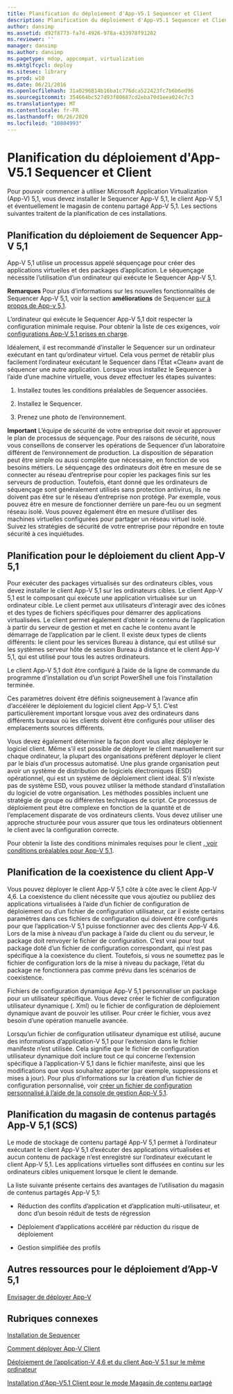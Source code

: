```yaml
---
title: Planification du déploiement d'App-V5.1 Sequencer et Client
description: Planification du déploiement d'App-V5.1 Sequencer et Client
author: dansimp
ms.assetid: d92f8773-fa7d-4926-978a-433978f91202
ms.reviewer: ''
manager: dansimp
ms.author: dansimp
ms.pagetype: mdop, appcompat, virtualization
ms.mktglfcycl: deploy
ms.sitesec: library
ms.prod: w10
ms.date: 06/21/2016
ms.openlocfilehash: 31a0296814b16ba1c776dca522423fc7b6b6ed96
ms.sourcegitcommit: 354664bc527d93f80687cd2eba70d1eea024c7c3
ms.translationtype: MT
ms.contentlocale: fr-FR
ms.lasthandoff: 06/26/2020
ms.locfileid: "10804993"
---
```

# Planification du déploiement d'App-V5.1 Sequencer et Client


Pour pouvoir commencer à utiliser Microsoft Application Virtualization (App-V) 5,1, vous devez installer le Sequencer App-V 5,1, le client App-V 5,1 et éventuellement le magasin de contenu partagé App-V 5,1. Les sections suivantes traitent de la planification de ces installations.

## Planification du déploiement de Sequencer App-V 5,1


App-V 5,1 utilise un processus appelé séquençage pour créer des applications virtuelles et des packages d’application. Le séquençage nécessite l’utilisation d’un ordinateur qui exécute le Sequencer App-V 5,1.

**Remarques**  Pour plus d’informations sur les nouvelles fonctionnalités de Sequencer App-V 5,1, voir la section **améliorations** de Sequencer [sur à propos de App-v 5,1](about-app-v-51.md).

 

L’ordinateur qui exécute le Sequencer App-V 5,1 doit respecter la configuration minimale requise. Pour obtenir la liste de ces exigences, voir [configurations App-V 5,1 prises en charge](app-v-51-supported-configurations.md).

Idéalement, il est recommandé d’installer le Sequencer sur un ordinateur exécutant en tant qu’ordinateur virtuel. Cela vous permet de rétablir plus facilement l’ordinateur exécutant le Sequencer dans l’État «Clean» avant de séquencer une autre application. Lorsque vous installez le Sequencer à l’aide d’une machine virtuelle, vous devez effectuer les étapes suivantes:

1.  Installez toutes les conditions préalables de Sequencer associées.

2.  Installez le Sequencer.

3.  Prenez une photo de l’environnement.

**Important**  L’équipe de sécurité de votre entreprise doit revoir et approuver le plan de processus de séquençage. Pour des raisons de sécurité, nous vous conseillons de conserver les opérations de Sequencer d’un laboratoire différent de l’environnement de production. La disposition de séparation peut être simple ou aussi complète que nécessaire, en fonction de vos besoins métiers. Le séquençage des ordinateurs doit être en mesure de se connecter au réseau d’entreprise pour copier les packages finis sur les serveurs de production. Toutefois, étant donné que les ordinateurs de séquençage sont généralement utilisés sans protection antivirus, ils ne doivent pas être sur le réseau d’entreprise non protégé. Par exemple, vous pouvez être en mesure de fonctionner derrière un pare-feu ou un segment réseau isolé. Vous pouvez également être en mesure d’utiliser des machines virtuelles configurées pour partager un réseau virtuel isolé. Suivez les stratégies de sécurité de votre entreprise pour répondre en toute sécurité à ces inquiétudes.

 

## Planification pour le déploiement du client App-V 5,1


Pour exécuter des packages virtualisés sur des ordinateurs cibles, vous devez installer le client App-V 5,1 sur les ordinateurs cibles. Le client App-V 5,1 est le composant qui exécute une application virtualisée sur un ordinateur cible. Le client permet aux utilisateurs d’interagir avec des icônes et des types de fichiers spécifiques pour démarrer des applications virtualisées. Le client permet également d’obtenir le contenu de l’application à partir du serveur de gestion et met en cache le contenu avant le démarrage de l’application par le client. Il existe deux types de clients différents: le client pour les services Bureau à distance, qui est utilisé sur les systèmes serveur hôte de session Bureau à distance et le client App-V 5,1, qui est utilisé pour tous les autres ordinateurs.

Le client App-V 5,1 doit être configuré à l’aide de la ligne de commande du programme d’installation ou d’un script PowerShell une fois l’installation terminée.

Ces paramètres doivent être définis soigneusement à l’avance afin d’accélérer le déploiement du logiciel client App-V 5,1. C’est particulièrement important lorsque vous avez des ordinateurs dans différents bureaux où les clients doivent être configurés pour utiliser des emplacements sources différents.

Vous devez également déterminer la façon dont vous allez déployer le logiciel client. Même s’il est possible de déployer le client manuellement sur chaque ordinateur, la plupart des organisations préfèrent déployer le client par le biais d’un processus automatisé. Une plus grande organisation peut avoir un système de distribution de logiciels électroniques (ESD) opérationnel, qui est un système de déploiement client idéal. S’il n’existe pas de système ESD, vous pouvez utiliser la méthode standard d’installation du logiciel de votre organisation. Les méthodes possibles incluent une stratégie de groupe ou différentes techniques de script. Ce processus de déploiement peut être complexe en fonction de la quantité et de l’emplacement disparate de vos ordinateurs clients. Vous devez utiliser une approche structurée pour vous assurer que tous les ordinateurs obtiennent le client avec la configuration correcte.

Pour obtenir la liste des conditions minimales requises pour le client [, voir conditions préalables pour App-V 5,1](app-v-51-prerequisites.md).

## <a href="" id="bkmk-client-coexist"></a>Planification de la coexistence du client App-V


Vous pouvez déployer le client App-V 5,1 côte à côte avec le client App-V 4,6. La coexistence du client nécessite que vous ajoutiez ou publiiez des applications virtualisées à l’aide d’un fichier de configuration de déploiement ou d’un fichier de configuration utilisateur, car il existe certains paramètres dans ces fichiers de configuration qui doivent être configurés pour que l’application-V 5,1 puisse fonctionner avec des clients App-V 4.6. Lors de la mise à niveau d’un package à l’aide du client ou du serveur, le package doit renvoyer le fichier de configuration. C’est vrai pour tout package doté d’un fichier de configuration correspondant, qui n’est pas spécifique à la coexistence du client. Toutefois, si vous ne soumettez pas le fichier de configuration lors de la mise à niveau du package, l’état du package ne fonctionnera pas comme prévu dans les scénarios de coexistence.

Fichiers de configuration dynamique App-V 5,1 personnaliser un package pour un utilisateur spécifique. Vous devez créer le fichier de configuration utilisateur dynamique (. Xml) ou le fichier de configuration de déploiement dynamique avant de pouvoir les utiliser. Pour créer le fichier, vous avez besoin d’une opération manuelle avancée.

Lorsqu’un fichier de configuration utilisateur dynamique est utilisé, aucune des informations d’application-V 5,1 pour l’extension dans le fichier manifeste n’est utilisée. Cela signifie que le fichier de configuration utilisateur dynamique doit inclure tout ce qui concerne l’extension spécifique à l’application-V 5,1 dans le fichier manifeste, ainsi que les modifications que vous souhaitez apporter (par exemple, suppressions et mises à jour). Pour plus d’informations sur la création d’un fichier de configuration personnalisé, voir [créer un fichier de configuration personnalisé à l’aide de la console de gestion App-V 5,1](how-to-create-a-custom-configuration-file-by-using-the-app-v-51-management-console.md).

## <a href="" id="bkmk-plan-for-scs"></a>Planification du magasin de contenus partagés App-V 5,1 (SCS)


Le mode de stockage de contenu partagé App-V 5,1 permet à l’ordinateur exécutant le client App-V 5,1 d’exécuter des applications virtualisées et aucun contenu de package n’est enregistré sur l’ordinateur exécutant le client App-V 5,1. Les applications virtuelles sont diffusées en continu sur les ordinateurs cibles uniquement lorsque le client le demande.

La liste suivante présente certains des avantages de l’utilisation du magasin de contenus partagés App-V 5,1:

-   Réduction des conflits d’application et d’application multi-utilisateur, et donc d’un besoin réduit de tests de régression

-   Déploiement d’applications accéléré par réduction du risque de déploiement

-   Gestion simplifiée des profils






## <a href="" id="other-resources-for-the-app-v-5-1-deployment-"></a>Autres ressources pour le déploiement d’App-V 5,1


[Envisager de déployer App-V](planning-to-deploy-app-v51.md)

## Rubriques connexes


[Installation de Sequencer](how-to-install-the-sequencer-51beta-gb18030.md)

[Comment déployer App-V Client](how-to-deploy-the-app-v-client-51gb18030.md)

[Déploiement de l’application-V 4,6 et du client App-V 5,1 sur le même ordinateur](how-to-deploy-the-app-v-46-and-the-app-v--51-client-on-the-same-computer.md)

[Installation d'App-V5.1 Client pour le mode Magasin de contenu partagé](how-to-install-the-app-v-51-client-for-shared-content-store-mode.md)

 

 





